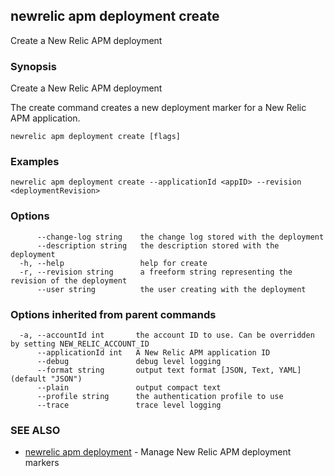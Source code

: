 ## newrelic apm deployment create

Create a New Relic APM deployment

### Synopsis

Create a New Relic APM deployment

The create command creates a new deployment marker for a New Relic APM
application.


```
newrelic apm deployment create [flags]
```

### Examples

```
newrelic apm deployment create --applicationId <appID> --revision <deploymentRevision>
```

### Options

```
      --change-log string    the change log stored with the deployment
      --description string   the description stored with the deployment
  -h, --help                 help for create
  -r, --revision string      a freeform string representing the revision of the deployment
      --user string          the user creating with the deployment
```

### Options inherited from parent commands

```
  -a, --accountId int       the account ID to use. Can be overridden by setting NEW_RELIC_ACCOUNT_ID
      --applicationId int   A New Relic APM application ID
      --debug               debug level logging
      --format string       output text format [JSON, Text, YAML] (default "JSON")
      --plain               output compact text
      --profile string      the authentication profile to use
      --trace               trace level logging
```

### SEE ALSO

* [newrelic apm deployment](newrelic_apm_deployment.md)	 - Manage New Relic APM deployment markers

